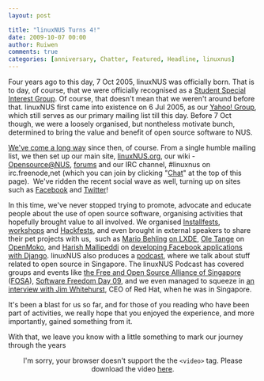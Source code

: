 ```yaml
---
layout: post

title: "linuxNUS Turns 4!"
date: 2009-10-07 00:00
author: Ruiwen
comments: true
categories: [anniversary, Chatter, Featured, Headline, linuxnus]
---
```

Four years ago to this day, 7 Oct 2005, linuxNUS was officially born. That is to day, of course, that we were officially recognised as a <a href="http://www.nus.edu.sg/osa/activities/svcs/interestgrps.html">Student Special Interest Group</a>. Of course, that doesn't mean that we weren't around before that. linuxNUS first came into existence on 6 Jul 2005, as our <a href="http://tech.groups.yahoo.com/group/linuxnus/">Yahoo! Group</a>, which still serves as our primary mailing list till this day. Before 7 Oct though, we were a loosely organised, but nontheless motivate bunch, determined to bring the value and benefit of open source software to NUS.

<a href="http://linuxnus.org/about-us/milestones/">We've come a long way</a> since then, of course. From a single humble mailing list, we then set up our main site, <a href="http://linuxnus.org">linuxNUS.org</a>, our wiki - <a href="http://opensource.nus.edu.sg">Opensource@NUS</a>, <a href="http://opensource.nus.edu.sg/forums">forums</a> and our IRC channel, #linuxnus on irc.freenode,net (which you can join by clicking "<a href="http://linuxnus.org/chat">Chat</a>" at the top of this page).  We've ridden the recent social wave as well, turning up on sites such as <a href="http://linuxnus.org/facebook">Facebook</a> and <a href="http://twitter.com/linuxNUS">Twitter</a>!

In this time, we've never stopped trying to promote, advocate and educate people about the use of open source software, organising activities that hopefully brought value to all involved. We organised <a href="http://linuxnus.org/tag/install-fest/">Installfests</a>, <a href="http://linuxnus.org/tag/workshop/">workshops</a> and <a href="http://linuxnus.org/tag/hackfest/">Hackfests</a>, and even brought in external speakers to share their pet projects with us,  such as <a href="http://www.perspektive89.com/blog/mario_behling">Mario Behling</a> <a href="http://linuxnus.org/2009/03/11/live-blogging-at-lxde-talk-mar-09/">on LXDE</a>,  <a href="http://ole.tange.dk/">Ole Tange</a> on <a href="http://linuxnus.org/2009/04/10/ole-tange-on-openmoko/">OpenMoko</a>, and <a href="http://poundbang.in">Harish Mallipeddi</a> on <a href="http://linuxnus.org/2008/01/31/developing-facebook-apps-with-django/">developing Facebook applications with Django</a>. linuxNUS also produces a <a href="http://linuxnus.org/tag/podcast/">podcast</a>, where we talk about stuff related to open source in Singapore. The linuxNUS Podcast has covered groups and events like <a href="http://linuxnus.org/2009/05/20/podcast-episode-1-birth-of-the-alliance/">the Free and Open Source Alliance of Singapore</a> (<a href="http://fosa.sg">FOSA</a>), <a href="http://linuxnus.org/2009/09/15/podcast-episode-3-software-freedom-day-09/">Software Freedom Day 09</a>, and we even managed to squeeze in <a href="http://linuxnus.org/2009/08/05/podcast-episode-2-open-up-to-jim/">an interview with Jim Whitehurst</a>, CEO of Red Hat, when he was in Singapore.

It's been a blast for us so far, and for those of you reading who have been part of activities, we really hope that you enjoyed the experience, and more importantly, gained something from it.

With that, we leave you know with a little something to mark our journey through the years

<div align="center"
<video src="http://opensource.nus.edu.sg/media/linuxNUS.ogg" controls="true" autoplay="false" width="500px">
I'm sorry, your browser doesn't support the the <code>&lt;video&gt;</code> tag. Please download the video <a href="http://opensource.nus.edu.sg/media/linuxNUS.ogg">here</a>.</video>
</div>
